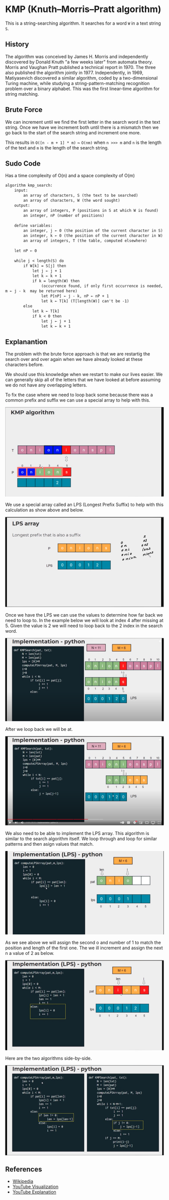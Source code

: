 # KMP (Knuth–Morris–Pratt algorithm)

This is a string-searching algorithm. It searches for a word `W` in a text string `S`.

## History

The algorithm was conceived by James H. Morris and independently discovered by Donald Knuth "a few weeks later" from automata theory. Morris and Vaughan Pratt published a technical report in 1970. The three also published the algorithm jointly in 1977. Independently, in 1969, Matiyasevich discovered a similar algorithm, coded by a two-dimensional Turing machine, while studying a string-pattern-matching recognition problem over a binary alphabet. This was the first linear-time algorithm for string matching.

## Brute Force

We can increment until we find the first letter in the search word in the text string. Once we have we increment both until there is a mismatch then we go back to the start of the search string and increment one more.

This results in `O([n - m + 1] * m)` ~ `O(nm)` when `n >>> m` and `n` is the length of the text and `m` is the length of the search string.

## Sudo Code

Has a time complexity of O(n) and a space complexity of O(m)

```
algorithm kmp_search:
    input:
        an array of characters, S (the text to be searched)
        an array of characters, W (the word sought)
    output:
        an array of integers, P (positions in S at which W is found)
        an integer, nP (number of positions)

    define variables:
        an integer, j ← 0 (the position of the current character in S)
        an integer, k ← 0 (the position of the current character in W)
        an array of integers, T (the table, computed elsewhere)

    let nP ← 0

    while j < length(S) do
        if W[k] = S[j] then
            let j ← j + 1
            let k ← k + 1
            if k = length(W) then
                (occurrence found, if only first occurrence is needed, m ← j - k  may be returned here)
                let P[nP] ← j - k, nP ← nP + 1
                let k ← T[k] (T[length(W)] can't be -1)
        else
            let k ← T[k]
            if k < 0 then
                let j ← j + 1
                let k ← k + 1
```

## Explanantion

The problem with the brute force approach is that we are restartig the search over and over again when we have already looked at these characters before. 

We should use this knowledge when we restart to make our lives easier. We can generally skip all of the letters that we have looked at before assuming we do not have any overlapping letters.

To fix the case where we need to loop back some because there was a common prefix and suffix we can use a special array to help with this.

![KMP with letters](../../images/strings/KMP-common-letters.png)

We use a special array called an LPS (Longest Prefix Suffix) to help with this calculation as show above and below.

![LPS Example](../../images/strings/LPS-Array.png)

Once we have the LPS we can use the values to determine how far back we need to loop to. In the example below we will look at index 4 after missing at 5. Given the value is 2 we will need to loop back to the 2 index in the search word.

![KMP Mismatch 1](../../images/strings/KMP-implmentation-loop-back.png)

After we loop back we will be at.

![KMP Mismatch 2](../../images/strings/KMP-impl-loopback-2nd.png)

We also need to be able to implement the LPS array. This algorithm is similar to the search algorithm itself. We loop through and loop for similar patterns and then asign values that match.

![LPS Array](../../images/strings/LPS-impl.png)

As we see above we will assign the second o and number of 1 to match the position and length of the first one. The we ill increment and assign the next n a value of 2 as below.

![LPS Array 2](../../images/strings/LPS-impl-2.png)

Here are the two algorithms side-by-side.

![KMP & LPS](../../images/strings/KMP-LPS-Python-Both.png)

## References
- [Wikipedia](https://en.wikipedia.org/wiki/Knuth–Morris–Pratt_algorithm)
- [YouTube Visualization](https://www.youtube.com/watch?v=pu2aO_3R118)
- [YouTube Explanation](https://www.youtube.com/watch?v=4jY57Ehc14Y)
